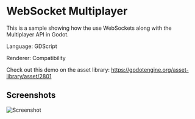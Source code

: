 # WebSocket Multiplayer

This is a sample showing how the use WebSockets along with the Multiplayer API in Godot.

Language: GDScript

Renderer: Compatibility

Check out this demo on the asset library: https://godotengine.org/asset-library/asset/2801

## Screenshots

![Screenshot](screenshots/screenshot.png)
